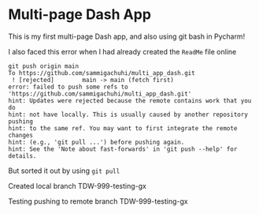# Multi-page Dash App

This is my first multi-page Dash app, and also using git bash in Pycharm!

I also faced this error when I had already created the `ReadMe` file online

```commandline
git push origin main
To https://github.com/sammigachuhi/multi_app_dash.git
 ! [rejected]        main -> main (fetch first)
error: failed to push some refs to 'https://github.com/sammigachuhi/multi_app_dash.git'
hint: Updates were rejected because the remote contains work that you do
hint: not have locally. This is usually caused by another repository pushing
hint: to the same ref. You may want to first integrate the remote changes
hint: (e.g., 'git pull ...') before pushing again.
hint: See the 'Note about fast-forwards' in 'git push --help' for details.

```
But sorted it out by using `git pull`

Created local branch TDW-999-testing-gx

Testing pushing to remote branch TDW-999-testing-gx


